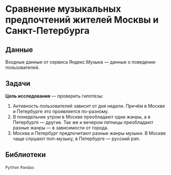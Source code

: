 # Сравнение музыкальных предпочтений жителей Москвы и Санкт-Петербурга

## Данные 

Входные данные от сервиса Яндекс.Музыка — данные о поведении пользователей. 

## Задачи 

**Цель исследования** — проверить гипотезы:
1. Активность пользователей зависит от дня недели. Причём в Москве и Петербурге это проявляется по-разному.
2. В понедельник утром в Москве преобладают одни жанры, а в Петербурге — другие. Так же и вечером пятницы преобладают разные жанры — в зависимости от города. 
3. Москва и Петербург предпочитают разные жанры музыки. В Москве чаще слушают поп-музыку, в Петербурге — русский рэп.

## Библиотеки 

`Python` `Pandas` 

<br>
